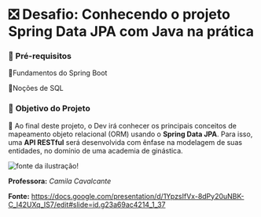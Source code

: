 # :negative_squared_cross_mark: Desafio: Conhecendo o projeto Spring Data JPA com Java na prática #



 ### :red_circle: Pré-requisitos ###

:large_orange_diamond:Fundamentos do Spring Boot

:large_orange_diamond:Noções de SQL



### :red_circle: **Objetivo do Projeto** ###

:large_orange_diamond: Ao final deste projeto, o Dev irá conhecer os principais conceitos de mapeamento objeto relacional (ORM) usando o **Spring Data JPA**. Para isso, uma **API RESTful** será desenvolvida com ênfase na modelagem de suas entidades, no domínio de uma academia de ginástica.



![fonte da ilustração!](https://i.pinimg.com/564x/52/f0/66/52f066539400ef6c504f1ca7cadf12ad.jpg)



**Professora:** *Camila Cavalcante*

**Fonte:** https://docs.google.com/presentation/d/1YpzsIfVx-8dPy20uNBK-C_l42UXq_IS7/edit#slide=id.g23a69ac4214_1_37
